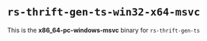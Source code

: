 # `rs-thrift-gen-ts-win32-x64-msvc`

This is the **x86_64-pc-windows-msvc** binary for `rs-thrift-gen-ts`
